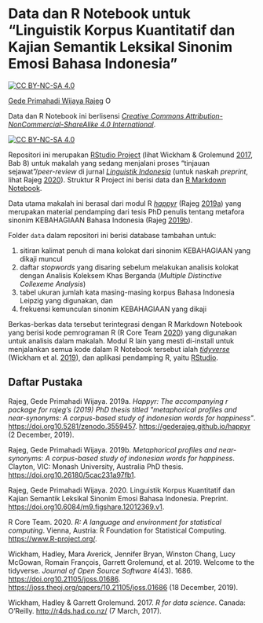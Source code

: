 
<!-- README.md is generated from README.Rmd. Please edit that file -->

# Data dan R Notebook untuk “Linguistik Korpus Kuantitatif dan Kajian Semantik Leksikal Sinonim Emosi Bahasa Indonesia”

<!-- badges: start -->

[![CC
BY-NC-SA 4.0](https://img.shields.io/badge/lisensi-CC%20BY--NC--SA%204.0-informational.svg)](https://creativecommons.org/licenses/by-nc-sa/4.0/)

[Gede Primahadi Wijaya
Rajeg](https://figshare.com/authors/Gede_Primahadi_Wijaya_Rajeg/1234749)
<a itemprop="sameAs" content="https://orcid.org/0000-0002-2047-8621" href="https://orcid.org/0000-0002-2047-8621" target="orcid.widget" rel="noopener noreferrer" style="vertical-align:top;"><img src="https://orcid.org/sites/default/files/images/orcid_16x16.png" style="width:1em;margin-right:.5em;" alt="ORCID iD icon"></a>

Data dan R Notebook ini berlisensi [*Creative Commons
Attribution-NonCommercial-ShareAlike 4.0
International*](https://creativecommons.org/licenses/by-nc-sa/4.0/).

[![CC
BY-NC-SA 4.0](https://licensebuttons.net/l/by-nc-sa/4.0/88x31.png)](https://creativecommons.org/licenses/by-nc-sa/4.0/)

<!-- badges: end -->

Repositori ini merupakan [RStudio
Project](https://support.rstudio.com/hc/en-us/articles/200526207-Using-Projects)
(lihat Wickham & Grolemund [2017](#ref-wickham_r_2017), Bab 8) untuk
makalah yang sedang menjalani proses “tinjauan sejawat”/*peer-review* di
jurnal [*Linguistik
Indonesia*](http://ojs.linguistik-indonesia.org/index.php/linguistik_indonesia)
(untuk naskah *preprint*, lihat Rajeg [2020](#ref-Rajeg2020)). Struktur
R Project ini berisi data dan [R Markdown
Notebook](https://rmarkdown.rstudio.com/lesson-10.html).

Data utama makalah ini berasal dari modul R
[*happyr*](https://gederajeg.github.io/happyr/) (Rajeg
[2019](#ref-happyr2019)[a](#ref-happyr2019)) yang merupakan material
pendamping dari tesis PhD penulis tentang metafora sinonim KEBAHAGIAAN
Bahasa Indonesia (Rajeg
[2019](#ref-rajeg_metaphorical_2019)[b](#ref-rajeg_metaphorical_2019)).

Folder `data` dalam repositori ini berisi database tambahan untuk:

1.  sitiran kalimat penuh di mana kolokat dari sinonim KEBAHAGIAAN yang
    dikaji muncul
2.  daftar *stopwords* yang disaring sebelum melakukan analisis kolokat
    dengan Analisis Koleksem Khas Berganda (*Multiple Distinctive
    Collexeme Analysis*)
3.  tabel ukuran jumlah kata masing-masing korpus Bahasa Indonesia
    Leipzig yang digunakan, dan
4.  frekuensi kemunculan sinonim KEBAHAGIAAN yang dikaji

Berkas-berkas data tersebut terintegrasi dengan R Markdown Notebook yang
berisi kode pemrograman R (R Core Team [2020](#ref-rcore2020)) yang
digunakan untuk analisis dalam makalah. Modul R lain yang mesti
di-install untuk menjalankan semua kode dalam R Notebook tersebut ialah
[*tidyverse*](https://www.tidyverse.org) (Wickham et al.
[2019](#ref-wickham_welcome_2019)), dan aplikasi pendamping R, yaitu
[RStudio](https://rstudio.com).

## Daftar Pustaka

<div id="refs" class="references">

<div id="ref-happyr2019">

Rajeg, Gede Primahadi Wijaya. 2019a. *Happyr: The accompanying r package
for rajeg’s (2019) PhD thesis titled "metaphorical profiles and
near-synonyms: A corpus-based study of indonesian words for happiness"*.
<https://doi.org10.5281/zenodo.3559457>.
<https://gederajeg.github.io/happyr> (2 December, 2019).

</div>

<div id="ref-rajeg_metaphorical_2019">

Rajeg, Gede Primahadi Wijaya. 2019b. *Metaphorical profiles and
near-synonyms: A corpus-based study of indonesian words for happiness*.
Clayton, VIC: Monash University, Australia PhD thesis.
<https://doi.org10.26180/5cac231a97fb1>.

</div>

<div id="ref-Rajeg2020">

Rajeg, Gede Primahadi Wijaya. 2020. Linguistik Korpus Kuantitatif dan
Kajian Semantik Leksikal Sinonim Emosi Bahasa Indonesia. Preprint.
<https://doi.org10.6084/m9.figshare.12012369.v1>.

</div>

<div id="ref-rcore2020">

R Core Team. 2020. *R: A language and environment for statistical
computing*. Vienna, Austria: R Foundation for Statistical Computing.
<https://www.R-project.org/>.

</div>

<div id="ref-wickham_welcome_2019">

Wickham, Hadley, Mara Averick, Jennifer Bryan, Winston Chang, Lucy
McGowan, Romain François, Garrett Grolemund, et al. 2019. Welcome to the
tidyverse. *Journal of Open Source Software* 4(43). 1686.
<https://doi.org10.21105/joss.01686>.
<https://joss.theoj.org/papers/10.21105/joss.01686> (18 December, 2019).

</div>

<div id="ref-wickham_r_2017">

Wickham, Hadley & Garrett Grolemund. 2017. *R for data science*. Canada:
O’Reilly. <http://r4ds.had.co.nz/> (7 March, 2017).

</div>

</div>
